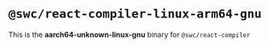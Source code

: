 # `@swc/react-compiler-linux-arm64-gnu`

This is the **aarch64-unknown-linux-gnu** binary for `@swc/react-compiler`
